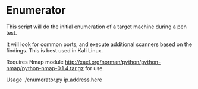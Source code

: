 Enumerator
==========

This script will do the initial enumeration of a target machine during a pen test. 

It will look for common ports, and execute additional scanners based on the findings. This is best used in Kali Linux.

Requires Nmap module http://xael.org/norman/python/python-nmap/python-nmap-0.1.4.tar.gz for use.

Usage ./enumerator.py ip.address.here
